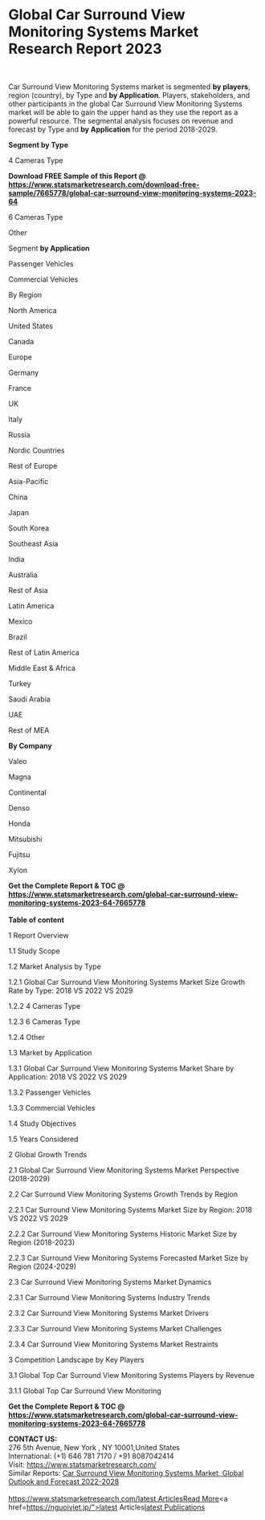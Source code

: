 <h1>Global Car Surround View Monitoring Systems Market Research Report 2023</h1><br/><p>Car Surround View Monitoring Systems market is segmented <strong>by players</strong>, region (country), by Type and <strong>by Application</strong>. Players, stakeholders, and other participants in the global Car Surround View Monitoring Systems market will be able to gain the upper hand as they use the report as a powerful resource. The segmental analysis focuses on revenue and forecast by Type and <strong>by Application</strong> for the period 2018-2029.</p><p><strong>Segment by Type</strong></p><p>4 Cameras Type</p><p><strong>Download FREE Sample of this Report @ <a href="https://www.statsmarketresearch.com/download-free-sample/7665778/global-car-surround-view-monitoring-systems-2023-64">https://www.statsmarketresearch.com/download-free-sample/7665778/global-car-surround-view-monitoring-systems-2023-64</a></strong></p><p>6 Cameras Type</p><p>Other</p><p>Segment <strong>by Application</strong></p><p>Passenger Vehicles</p><p>Commercial Vehicles</p><p>By Region</p><p>North America</p><p>United States</p><p>Canada</p><p>Europe</p><p>Germany</p><p>France</p><p>UK</p><p>Italy</p><p>Russia</p><p>Nordic Countries</p><p>Rest of Europe</p><p>Asia-Pacific</p><p>China</p><p>Japan</p><p>South Korea</p><p>Southeast Asia</p><p>India</p><p>Australia</p><p>Rest of Asia</p><p>Latin America</p><p>Mexico</p><p>Brazil</p><p>Rest of Latin America</p><p>Middle East & Africa</p><p>Turkey</p><p>Saudi Arabia</p><p>UAE</p><p>Rest of MEA</p><p><strong>By Company</strong></p><p>Valeo</p><p>Magna</p><p>Continental</p><p>Denso</p><p>Honda</p><p>Mitsubishi</p><p>Fujitsu</p><p>Xylon</p><div><b>Get the Complete Report & TOC @ <a href="https://www.statsmarketresearch.com/global-car-surround-view-monitoring-systems-2023-64-7665778">https://www.statsmarketresearch.com/global-car-surround-view-monitoring-systems-2023-64-7665778</a></b></div><br><b>Table of content</b><p>1 Report Overview<br />
 
  1.1 Study Scope<br />
 
  1.2 Market Analysis by Type<br />
 
  1.2.1 Global Car Surround View Monitoring Systems Market Size Growth Rate by Type: 2018 VS 2022 VS 2029<br />
 
  1.2.2 4 Cameras Type<br />
 
  1.2.3 6 Cameras Type<br />
 
  1.2.4 Other<br />
 
  1.3 Market by Application<br />
 
  1.3.1 Global Car Surround View Monitoring Systems Market Share by Application: 2018 VS 2022 VS 2029<br />
 
  1.3.2 Passenger Vehicles<br />
 
  1.3.3 Commercial Vehicles<br />
 
  1.4 Study Objectives<br />
 
  1.5 Years Considered<br />
 
 2 Global Growth Trends<br />
 
  2.1 Global Car Surround View Monitoring Systems Market Perspective (2018-2029)<br />
 
  2.2 Car Surround View Monitoring Systems Growth Trends by Region<br />
 
  2.2.1 Car Surround View Monitoring Systems Market Size by Region: 2018 VS 2022 VS 2029<br />
 
  2.2.2 Car Surround View Monitoring Systems Historic Market Size by Region (2018-2023)<br />
 
  2.2.3 Car Surround View Monitoring Systems Forecasted Market Size by Region (2024-2029)<br />
 
  2.3 Car Surround View Monitoring Systems Market Dynamics<br />
 
  2.3.1 Car Surround View Monitoring Systems Industry Trends<br />
 
  2.3.2 Car Surround View Monitoring Systems Market Drivers<br />
 
  2.3.3 Car Surround View Monitoring Systems Market Challenges<br />
 
  2.3.4 Car Surround View Monitoring Systems Market Restraints<br />
 
 3 Competition Landscape by Key Players<br />
 
  3.1 Global Top Car Surround View Monitoring Systems Players by Revenue<br />
 
  3.1.1 Global Top Car Surround View Monitoring<br><div><b>Get the Complete Report & TOC @ <a href="https://www.statsmarketresearch.com/global-car-surround-view-monitoring-systems-2023-64-7665778">https://www.statsmarketresearch.com/global-car-surround-view-monitoring-systems-2023-64-7665778</a></b></div></p> <b>CONTACT US:</b><br>276 5th Avenue, New York , NY 10001,United States<br>International: (+1) 646 781 7170 / +91 8087042414<br>Visit: <a href="https://www.statsmarketresearch.com/">https://www.statsmarketresearch.com/</a><br>Similar Reports: <a href="https://www.statsmarketresearch.com/global-car-surround-view-monitoring-systems-2023-64-7665778">Car Surround View Monitoring Systems Market, Global Outlook and Forecast 2022-2028</a><br/><br/><a href="https://gyeongbokgung.com">https://www.statsmarketresearch.com/</a><a href="https://hallyeomaritime.com">latest Articles</a><a href="https://jingwansa.com">Read More</a><a href=https://nguoiviet.jp/">latest Articles</a><a href="https://www.intelmarketresearch.com/">latest Publications</a>